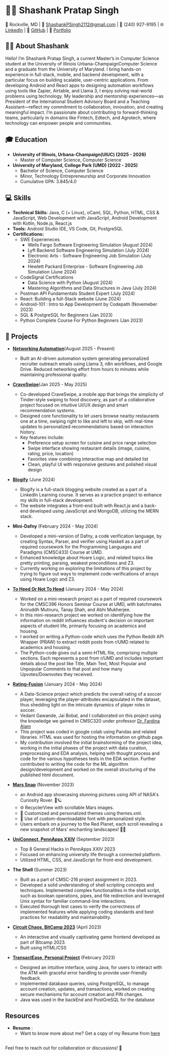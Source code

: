 # 👨‍💻 Shashank Pratap Singh

📍 Rockville, MD | 📧 ShashankPSingh2112@gmail.com | 📱 (240) 927-9195 | 
🌐 [LinkedIn](www.linkedin.com/in/shashank-p-singh/) | 🐙 [GitHub](https://github.com/shashanksp04) | 💼 [Portfolio](https://shashanksp04.github.io/)

## 👨‍🎓 About Shashank
Hello! I’m Shashank Pratap Singh, a current Master’s in Computer Science student at the University of Illinois Urbana-ChampaignComputer Science and a graduate from the University of Maryland. I bring hands-on experience in full-stack, mobile, and backend development, with a particular focus on building scalable, user-centric applications. From developing Android and React apps to designing automation workflows using tools like Zapier, Airtable, and Llama 3, I enjoy solving real-world problems using technology. My leadership and mentorship experiences—as President of the International Student Advisory Board and a Teaching Assistant—reflect my commitment to collaboration, innovation, and creating meaningful impact. I’m passionate about contributing to forward-thinking teams, particularly in domains like Fintech, Edtech, and Agrotech, where technology can empower people and communities.

## 🎓 Education
- **University of Illinois, Urbana-Champaign(UIUC) (2025 - 2026)**
  - Master of Computer Science, Computer Science 
- **University of Maryland, College Park (UMD) (2022 - 2025)**
  - Bachelor of Science, Computer Science 
  - Minor, Technology Entrepreneurship and Corporate Innovation 
  - Cumulative GPA: 3.845/4.0

## 💻 Skills
- **Technical Skills:** Java, C (+ Linux), oCaml, SQL, Python, HTML, CSS & JavaScript, Web Development with JavaScript, Android Development with Kotlin, Node.js, React.js
- **Tools:** Android Studio IDE, VS Code, Git, PostgreSQL
- **Certifications:**
    - SWE Experieneces
      - Wells Fargo Software Engineering Simulation (August 2024)
      - Lyft Backend Software Engineering Simulation (July 2024)
      - Electronic Arts - Software Engineering Job Simulation (July 2024)
      - Hewlett Packard Enterprise - Software Engineering Job Simulation (June 2024)
    - CodeSignal Certifications
      - Data Science with Python (August 2024)
      - Mastering Algorithms and Data Structures in Java (July 2024)
    - Postman API Fundamentals Student Expert (July 2024)
    - React: Building a full-Stack website (June 2024) 
    - Android-101 : Intro to App Development by Codepath (Novemeber 2023)
    - SQL & PostgreSQL for Beginners (Jan 2023)
    - Python Complete Course For Python Beginners (Jan 2023)

## 🚀 Projects

- [**Networking Automation**]()(August 2025 - Present)
  - Built an AI-driven automation system generating personalized recruiter outreach emails using Llama 3, n8n workflows, and Google Drive. Reduced networking effort from hours to minutes while maintaining professional quality.
- [**CraveSwipe**](https://github.com/shashanksp04/CraveSwipe)(Jan 2025 - May 2025)
  - Co-developed CraveSwipe, a mobile app that brings the simplicity of Tinder-style swiping to food discovery, as part of a collaborative project focused on intuitive UI/UX design and smart recommendation systems.
  - Designed core functionality to let users browse nearby restaurants one at a time, swiping right to like and left to skip, with real-time updates to personalized recommendations based on interaction history.
  - Key features include:
    - Preference setup screen for cuisine and price range selection
    - Swipe interface showing restaurant details (image, cuisine, rating, price, location)
    - Favorites view combining interactive map and detailed list
    - Clean, playful UI with responsive gestures and polished visual design

- [**Blogify**](https://github.com/shashanksp04/Blogify) (June 2024)
  - Blogify is a full-stack blogging website created as a part of a LinkedIn Learning course. It serves as a practice project to enhance my skills in full-stack development.
  - The website integrates a front-end built with React.js and a back-end developed using JavaScript and MongoDB, utilizing the MERN stack.

- **Mini-Dafny** (February 2024 - May 2024)
  - Developed a mini-version of Dafny, a code verification language, by creating Syntax, Parser, and verifier using Haskell as a part of required coursework for the Programming Languages and Paradigms (CMSC433) Course at UMD. 
  - Enhanced knowledge about Hoare Logic, and related topics like pretty printing, parsing, weakest preconditions and Z3.
  - Currently working on exploring the limitations of this project by trying to figure out ways to implement code-verifications of arrays using Hoare Logic and Z3.

- [**To Heed Or Not To Heed**](https://github.com/shashanksp04/To-Heed-Or-Not-To-Heed) (January 2024 - May 2024)
  - Worked on a mini-research project as a part of required coursework for the CMSC396 Honors Seminar Course at UMD, with batchmates Aniruddh Mutnuru, Tanay Shah, and Abhi Mukherjee.
  - In this mini-research project we worked on identifying how the information on reddit influences student's decision on important aspects of student life, primarily focusing on academics and housing.
  - I worked on writing a Python-code which uses the Python Reddit API Wrapper (PRAW) to extract reddit posts from r/UMD related to academics and housing.
  - The Python-code gives out a semi-HTML file, comprising multiple sections. Each represents a post from r/UMD and includes important details about the post like Title, Main Text, Most Popular and Unpopular Comments to that post and how many Upvotes/Downvotes they received.
  
- [**Rating-Fusion**](https://github.com/shashanksp04/Rating-Fusion) (January 2024 - May 2024)
  - A Data-Science project which predicts the overall rating of a soccer player, leveraging the player-attributes encapsulated in the dataset, thus shedding light on the intricate dynamics of player roles in soccer.
  - Vedant Gawande, Jai Bobal, and I collaborated on this project using the knowledge we gained in CMSC320 under professor [Dr. Fardina Alam](https://www.fardinafathmiulalam.com/)
  - This project was coded in google colab using Pandas and related libraries. HTML was used for hosting the information on github page.
  - My contribution involved the initial brainstorming of the project idea, working in the initial phases of the project with data curation, preprocessing and EDA analysis, helping with thought process and code for the various hypotheses tests in the EDA section. Further contributed to writing the code for the ML algorithm design/development and worked on the overall structuring of the published html document.

- [**Mars Snap**](https://github.com/shashanksp04/Mars_Snap) (November 2023)
  - an Android app showcasing stunning pictures using API of NASA's Curiosity Rover. 📸🪐
  - 🌐 RecyclerView with scrollable Mars images.
  - 🎨 Customized and personalized themes using themes.xml.
  - 🎉 Use of custom-downloadable font with personalized style.
  - Users embark on a journey to the Red Planet, each scroll revealing a new snapshot of Mars' enchanting landscapes! 🚀✨
 
- [**UniConnect, PennApps XXIV**](https://github.com/shashanksp04/UniConnect) (September 2023)
  - Top 8 General Hacks in PennApps XXIV 2023
  - Focused on enhancing university life through a connected platform.
  - Utilized HTML, CSS, and JavaScript for front-end development.

- **The Shell** (Summer 2023)
  - Built as a part of CMSC-216 project assignment in 2023.
  - Developed a solid understanding of shell scripting concepts and techniques. Implemented complex functionalities in the shell script, such as boolean operations, pipes, and file redirection and leveraged Unix syntax for familiar command-line interactions.
  - Executed thorough test cases to verify the correctness of implemented features while applying coding standards and best practices for readability and maintainability.


- [**Circuit Chaos, BitCamp 2023**](https://github.com/shashanksp04/Circuit-Chaos) (April 2023)
  - An interactive and visually captivating game frontend developed as part of Bitcamp 2023.
  - Built using HTML/CSS  

- [**TransactEase, Personal Project**](https://github.com/shashanksp04/TransactEase) (February 2023)
  - Designed an intuitive interface, using Java, for users to interact with the ATM with graceful error handling to provide user-friendly feedback.
  - Implemented database queries, using PostgreSQL, to manage account creation, updates, and transactions, worked on creating secure mechanisms for account creation and PIN changes.
  - Java was used in the backEnd and PostGreSQL for the database

## Resources
- **Resume** :
  - Want to know more about me? Get a copy of my Resume from [here](https://github.com/user-attachments/files/22247787/Resume_Shashank.pdf)







 
  
##
Feel free to reach out for collaboration or discussions! 🚀
